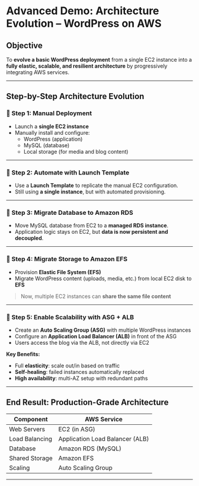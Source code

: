 # Advanced Demo: Architecture Evolution – WordPress on AWS

## Objective

To **evolve a basic WordPress deployment** from a single EC2 instance into a **fully elastic, scalable, and resilient architecture** by progressively integrating AWS services.

---

## Step-by-Step Architecture Evolution

### 🔹 Step 1: Manual Deployment

- Launch a **single EC2 instance**
- Manually install and configure:
  - WordPress (application)
  - MySQL (database)
  - Local storage (for media and blog content)

---

### 🔹 Step 2: Automate with Launch Template

- Use a **Launch Template** to replicate the manual EC2 configuration.
- Still using **a single instance**, but with automated provisioning.

---

### 🔹 Step 3: Migrate Database to Amazon RDS

- Move MySQL database from EC2 to a **managed RDS instance**.
- Application logic stays on EC2, but **data is now persistent and decoupled**.

---

### 🔹 Step 4: Migrate Storage to Amazon EFS

- Provision **Elastic File System (EFS)**
- Migrate WordPress content (uploads, media, etc.) from local EC2 disk to **EFS**

> Now, multiple EC2 instances can **share the same file content**

---

### 🔹 Step 5: Enable Scalability with ASG + ALB

- Create an **Auto Scaling Group (ASG)** with multiple WordPress instances
- Configure an **Application Load Balancer (ALB)** in front of the ASG
- Users access the blog via the ALB, not directly via EC2

**Key Benefits:**
- Full **elasticity**: scale out/in based on traffic
- **Self-healing**: failed instances automatically replaced
- **High availability**: multi-AZ setup with redundant paths

---

## End Result: Production-Grade Architecture

| Component     | AWS Service            |
|---------------|------------------------|
| Web Servers   | EC2 (in ASG)           |
| Load Balancing| Application Load Balancer (ALB) |
| Database      | Amazon RDS (MySQL)     |
| Shared Storage| Amazon EFS             |
| Scaling       | Auto Scaling Group     |

---